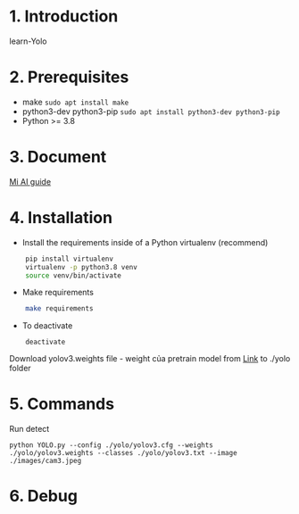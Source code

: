 # 1. Introduction
learn-Yolo

# 2. Prerequisites
- make ```sudo apt install make```
- python3-dev python3-pip ```sudo apt install python3-dev python3-pip```
- Python >= 3.8

# 3. Document
[Mi AI guide](https://www.miai.vn/2019/08/05/yolo-series-1-su-dung-yolo-de-nhan-dang-doi-tuong-trong-anh)

# 4. Installation
- Install the requirements inside of a Python virtualenv (recommend)
```BASH
    pip install virtualenv
    virtualenv -p python3.8 venv
    source venv/bin/activate
```

- Make requirements
```BASH
    make requirements
```

- To deactivate
```
    deactivate
```

Download yolov3.weights file - weight của pretrain model from [Link](https://pjreddie.com/media/files/yolov3.weights)
to ./yolo folder

# 5. Commands
Run detect
```
python YOLO.py --config ./yolo/yolov3.cfg --weights ./yolo/yolov3.weights --classes ./yolo/yolov3.txt --image ./images/cam3.jpeg
```

# 6. Debug
